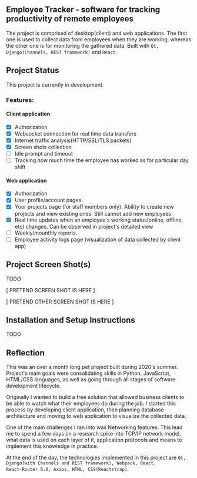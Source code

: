 ## Employee Tracker - software for tracking productivity of remote employees

The project is comprised of desktop(client) and web applications. The first one is used to collect data from employees when they are working, whereas the other one is for monitoring 
the gathered data. Built with <code>Qt, Django(Channels, REST framework)</code> and <code>React</code>.

## Project Status

This project is currently in development.

### Features:
#### Client application
  - [x] Authorization     
  - [x] Websocket connection for real time data transfers
  - [x] Internet traffic analysis(HTTP/SSL/TLS packets)  
  - [x] Screen shots collection
  - [ ] Idle prompt and timeout
  - [ ] Tracking how much time the employee has worked as for particular day shift
  
#### Web application
  - [x] Authorization 
  - [x] User profile/account pages 
  - [x] Your projects page (for staff members only). Ability to create new projects and view existing ones. Still cannot add new employees
  - [x] Real time updates when an employee's working status(online, offline, etc) changes. Can be observed in project's detailed view
  - [ ] Weekly/mounthly reports.  
  - [ ] Employee activity logs page (visualization of data collected by client app) 
  
## Project Screen Shot(s)

TODO

[ PRETEND SCREEN SHOT IS HERE ]

[ PRETEND OTHER SCREEN SHOT IS HERE ]

## Installation and Setup Instructions

TODO


## Reflection

This was an over a month long pet project built during 2020's summer. Project's main goals were consolidating skills in Python, JavaScript, HTML/CSS languages, as well as going through all stages of software development lifecycle.  

Originally I wanted to build a free solution that allowed business clients to be able to watch what their employees do during the job. I started this process by developing client 
application, then planning database architecture and moving to web application to visualize the collected data.  

One of the main challenges I ran into was Networking features. This lead me to spend a few days on a research spike into TCP/IP network model, what data is used on each 
layer of it, application protocols and means to implement this knowledge in practice. 

At the end of the day, the technologies implemented in this project are <code>Qt, Django(with Channels and REST framework), Webpack, React, React-Router 5.0, Axios, HTML, CSS(Reactstrap)</code>. 

